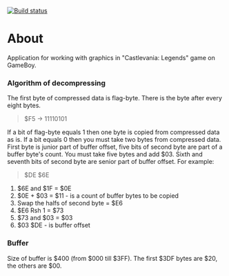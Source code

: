 [![Build status](https://ci.appveyor.com/api/projects/status/t8cgh031a61y7bti?svg=true)](https://ci.appveyor.com/project/Ace-Lightning/graphics-castlevanialegends-gb)
# About
Application for working with graphics in "Castlevania: Legends" game on GameBoy.

### Algorithm of decompressing
The first byte of compressed data is flag-byte. There is the byte after every eight bytes.
> $F5 -> 11110101

If a bit of flag-byte equals 1 then one byte is copied from compressed data as is. If a bit equals 0 then you must take two bytes from compressed data. First byte is junior part of buffer offset, five bits of second byte are part of a buffer byte's count. You must take five bytes and add $03. Sixth and seventh bits of second byte are senior part of buffer offset. For example:
> $DE $6E
1. $6E and $1F = $0E
2. $0E + $03 = $11 - is a count of buffer bytes to be copied
3. Swap the halfs of second byte = $E6
4. $E6 Rsh 1 = $73
5. $73 and $03 = $03
6. $03 $DE - is buffer offset

### Buffer
Size of buffer is $400 (from $000 till $3FF). The first $3DF bytes are $20, the others are $00.